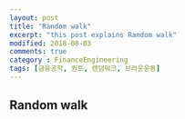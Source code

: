 ```yaml
---
layout: post
title: "Random walk"
excerpt: "this post explains Random walk"
modified: 2018-08-03
comments: true
category : FinanceEngineering
tags: [금융공학, 퀀트, 랜덤워크, 브라운운동]
---
```


Random walk
--------------------------------------------------------------------------------------------
